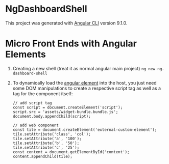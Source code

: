 # NgDashboardShell

This project was generated with [Angular CLI](https://github.com/angular/angular-cli) version 9.1.0.


# Micro Front Ends with Angular Elements
1. Creating a new shell (treat it as normal angular main project) 
`ng new ng-dashboard-shell`

2. To dynamically load the [angular element](https://github.com/ccchen1991/ng-dashboard-widget) into the host, you just need some DOM manipulations to create a respective script tag as well as a tag for the component itself:  
    ```TSX
    // add script tag  
    const script = document.createElement('script');  
    script.src = 'assets/widget-bundle.bundle.js';  
    document.body.appendChild(script);  
    
    // add web component  
    const tile = document.createElement('external-custom-element');  
    tile.setAttribute('class', 'col');
    tile.setAttribute('a', '100');  
    tile.setAttribute('b', '50');  
    tile.setAttribute('c', '25');  
    const content = document.getElementById('content');  
    content.appendChild(tile);
    ```